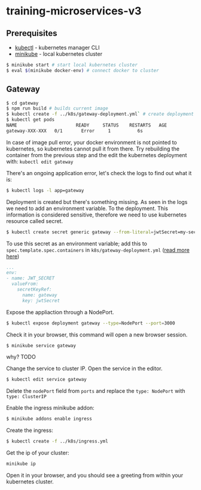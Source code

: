 # training-microservices-v3

## Prerequisites

- [kubectl](https://kubernetes.io/docs/tasks/tools/install-kubectl/) - kubernetes manager CLI
- [minikube](https://github.com/kubernetes/minikube) - local kubernetes cluster
```bash
$ minikube start # start local kubernetes cluster
$ eval $(minikube docker-env) # connect docker to cluster
```

## Gateway

```sh
$ cd gateway
$ npm run build # builds current image
$ kubectl create -f ../k8s/gateway-deployment.yml` # create deployment
$ kubectl get pods
NAME                      READY     STATUS    RESTARTS   AGE
gateway-XXX-XXX   0/1       Error     1          6s
```

In case of image pull error, your docker environment is not pointed to kubernetes, so kubernetes cannot pull it from
there. Try rebuilding the container from the previous step and the edit the kubernetes deployment with:
`kubectl edit gateway`

There's an ongoing application error, let's check the logs to find out what it is:

```bash
$ kubectl logs -l app=gateway
```

Deployment is created but there's something missing. As seen in the logs we need to add an environment variable. To the
deployment. This information is considered sensitive, therefore we need to use kubernetes resource called secret.

```bash
$ kubectl create secret generic gateway --from-literal=jwtSecret=my-secret # create secret
```

To use this secret as an environment variable; add this to `spec.template.spec.containers` in
`k8s/gateway-deployment.yml`
([read more here](https://kubernetes.io/docs/tasks/inject-data-application/define-environment-variable-container/))

```yaml
...
env:
- name: JWT_SECRET
  valueFrom:
    secretKeyRef:
      name: gateway
      key: jwtSecret
```

Expose the appliaction through a NodePort.

```sh
$ kubectl expose deployment gateway --type=NodePort --port=3000
```

Check it in your browser, this command will open a new browser session.

```sh
$ minikube service gateway
```

why? TODO

Change the service to cluster IP. Open the service in the editor.

```sh
$ kubectl edit service gateway
```

Delete the `nodePort` field from `ports` and replace the `type: NodePort` with `type: ClusterIP`

Enable the ingress minikube addon:

```sh
$ minikube addons enable ingress
```

Create the ingress:

```sh
$ kubectl create -f ../k8s/ingress.yml
```

Get the ip of your cluster:

```sh
minikube ip
```

Open it in your browser, and you should see a greeting from within your kubernetes cluster.
